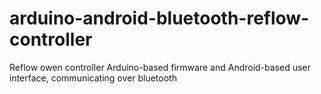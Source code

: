 arduino-android-bluetooth-reflow-controller
===========================================

Reflow owen controller Arduino-based firmware and Android-based user interface, communicating over bluetooth
